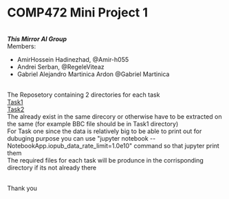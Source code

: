 # COMP472 Mini Project 1
<br /> ***This Mirror AI Group***
<br />Members: 
- AmirHossein Hadinezhad, @Amir-h055
- Andrei Serban, @RegeleViteaz
- Gabriel Alejandro Martinica Ardon @Gabriel Martinica 

<br />The Reposetory containing 2 directories for each task
<br />[Task1](https://github.com/Gmartinica/COMP472/tree/main/Mini_ProJect/Task1)
<br />[Task2](https://github.com/Gmartinica/COMP472/tree/main/Mini_ProJect/Task2)
<br />The already exist in the same direcory or otherwise have to be extracted on the same (for example BBC file should be in Task1 directory)
<br /> For Task one since the data is relatively big to be able to print out for dubuging purpose you can use "jupyter notebook --NotebookApp.iopub_data_rate_limit=1.0e10" command so that jupyter print them
<br /> The required files for each task will be produnce in the corrisponding directory if its not already there

<br />Thank you


